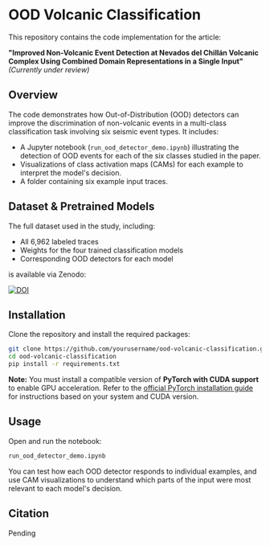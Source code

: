 # OOD Volcanic Classification

This repository contains the code implementation for the article:

**"Improved Non-Volcanic Event Detection at Nevados del Chillán Volcanic Complex Using Combined Domain Representations in a Single Input"**  
*(Currently under review)*

## Overview

The code demonstrates how Out-of-Distribution (OOD) detectors can improve the discrimination of non-volcanic events in a multi-class classification task involving six seismic event types. It includes:

- A Jupyter notebook (`run_ood_detector_demo.ipynb`) illustrating the detection of OOD events for each of the six classes studied in the paper.
- Visualizations of class activation maps (CAMs) for each example to interpret the model's decision.
- A folder containing six example input traces.

## Dataset & Pretrained Models

The full dataset used in the study, including:

- All 6,962 labeled traces  
- Weights for the four trained classification models  
- Corresponding OOD detectors for each model  

is available via Zenodo:

[![DOI](https://zenodo.org/badge/DOI/10.5281/zenodo.15453840.svg)](https://doi.org/10.5281/zenodo.15453840)

## Installation

Clone the repository and install the required packages:

```bash
git clone https://github.com/yourusername/ood-volcanic-classification.git
cd ood-volcanic-classification
pip install -r requirements.txt
```

**Note:** You must install a compatible version of **PyTorch with CUDA support** to enable GPU acceleration. Refer to the [official PyTorch installation guide](https://pytorch.org/get-started/locally/) for instructions based on your system and CUDA version.

## Usage

Open and run the notebook:
```bash
run_ood_detector_demo.ipynb
```
You can test how each OOD detector responds to individual examples, and use CAM visualizations to understand which parts of the input were most relevant to each model's decision.

## Citation

Pending


